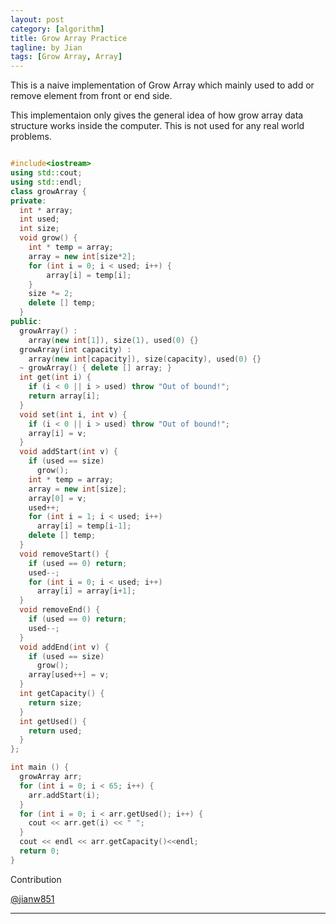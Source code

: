 ```yaml
---
layout: post
category: [algorithm]
title: Grow Array Practice
tagline: by Jian
tags: [Grow Array, Array]
---
```


This is a naive implementation of Grow Array which mainly used to add or remove element from front or end side.

This implementaion only gives the general idea of how grow array data structure works inside the computer. This is not used for any real world problems.

<!--more-->

```cpp

#include<iostream>
using std::cout;
using std::endl;
class growArray {
private:
  int * array;
  int used;
  int size;
  void grow() {
    int * temp = array;
    array = new int[size*2];
    for (int i = 0; i < used; i++) {
        array[i] = temp[i];
    }
    size *= 2;
    delete [] temp;
  }
public:
  growArray() :
    array(new int[1]), size(1), used(0) {}
  growArray(int capacity) :
    array(new int[capacity]), size(capacity), used(0) {}
  ~ growArray() { delete [] array; }
  int get(int i) {
    if (i < 0 || i > used) throw "Out of bound!";
    return array[i];
  }
  void set(int i, int v) {
    if (i < 0 || i > used) throw "Out of bound!";
    array[i] = v;
  }
  void addStart(int v) {
    if (used == size)
      grow();
    int * temp = array;
    array = new int[size];
    array[0] = v;
    used++;
    for (int i = 1; i < used; i++)
      array[i] = temp[i-1];
    delete [] temp;
  }
  void removeStart() {
    if (used == 0) return;
    used--;
    for (int i = 0; i < used; i++)
      array[i] = array[i+1];
  }
  void removeEnd() {
    if (used == 0) return;
    used--;
  }
  void addEnd(int v) {
    if (used == size)
      grow();
    array[used++] = v;
  }
  int getCapacity() {
    return size;
  }
  int getUsed() {
    return used;
  }
};

int main () {
  growArray arr;
  for (int i = 0; i < 65; i++) {
    arr.addStart(i);
  }
  for (int i = 0; i < arr.getUsed(); i++) {
    cout << arr.get(i) << " ";
  }
  cout << endl << arr.getCapacity()<<endl;
  return 0;
}

```

 Contribution

 [@jianw851](http://jianwang.info/)


---
